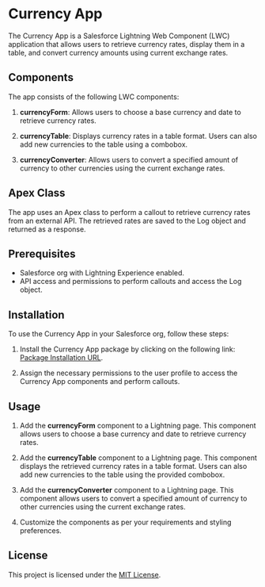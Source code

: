 # Currency App

The Currency App is a Salesforce Lightning Web Component (LWC) application that allows users to retrieve currency rates, display them in a table, and convert currency amounts using current exchange rates.

## Components

The app consists of the following LWC components:

1. **currencyForm**: Allows users to choose a base currency and date to retrieve currency rates.

2. **currencyTable**: Displays currency rates in a table format. Users can also add new currencies to the table using a combobox.

3. **currencyConverter**: Allows users to convert a specified amount of currency to other currencies using the current exchange rates.

## Apex Class

The app uses an Apex class to perform a callout to retrieve currency rates from an external API. The retrieved rates are saved to the Log object and returned as a response.

## Prerequisites

- Salesforce org with Lightning Experience enabled.
- API access and permissions to perform callouts and access the Log object.

## Installation

To use the Currency App in your Salesforce org, follow these steps:

1. Install the Currency App package by clicking on the following link: [Package Installation URL](https://login.salesforce.com/packaging/installPackage.apexp?p0=04t5h000000yWThAAM).

2. Assign the necessary permissions to the user profile to access the Currency App components and perform callouts.

## Usage

1. Add the **currencyForm** component to a Lightning page. This component allows users to choose a base currency and date to retrieve currency rates.

2. Add the **currencyTable** component to a Lightning page. This component displays the retrieved currency rates in a table format. Users can also add new currencies to the table using the provided combobox.

3. Add the **currencyConverter** component to a Lightning page. This component allows users to convert a specified amount of currency to other currencies using the current exchange rates.

4. Customize the components as per your requirements and styling preferences.

## License

This project is licensed under the [MIT License](LICENSE).
